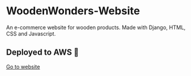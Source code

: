 # WoodenWonders-Website

An e-commerce website for wooden products. Made with Django, HTML, CSS and Javascript.

## Deployed to AWS 🚀
[Go to website](http://woodenwonders.ddns.net/)
